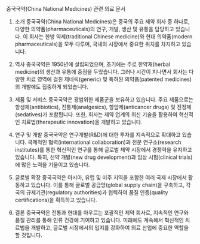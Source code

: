 중국국약(China National Medicines) 관련 의료 문서

1. 소개
중국국약(China National Medicines)은 중국의 주요 제약 회사 중 하나로, 다양한 의약품(pharmaceuticals)의 연구, 개발, 생산 및 유통을 담당하고 있습니다. 이 회사는 한방 약제(traditional Chinese medicine)와 현대 의약품(modern pharmaceuticals)을 모두 다루며, 국내외 시장에서 중요한 위치를 차지하고 있습니다.

2. 역사
중국국약은 1950년에 설립되었으며, 초기에는 주로 한약재(herbal medicine)의 생산과 유통에 중점을 두었습니다. 그러나 시간이 지나면서 회사는 다양한 치료 영역에 걸친 제네릭(generic) 및 특허된 의약품(patented medicines)의 개발에도 집중하게 되었습니다.

3. 제품 및 서비스
중국국약은 광범위한 제품군을 보유하고 있습니다. 주요 제품으로는 항생제(antibiotics), 진통제(analgesics), 항암제(anticancer drugs) 및 진정제(sedatives)가 포함됩니다. 또한, 회사는 제약 업계의 최신 기술을 활용하여 혁신적인 치료법(therapeutic innovation)을 개발하고 있습니다.

4. 연구 및 개발
중국국약은 연구개발(R&D)에 대한 투자를 지속적으로 확대하고 있습니다. 국제적인 협력(international collaboration)과 전문 연구소(research institutes)를 통한 혁신적인 연구를 통해 글로벌 제약 시장에서 경쟁력을 유지하고 있습니다. 특히, 신약 개발(new drug development)과 임상 시험(clinical trials)에 많은 노력을 기울이고 있습니다.

5. 글로벌 확장
중국국약은 아시아, 유럽 및 미주 지역을 포함한 여러 국제 시장에서 활동하고 있습니다. 이를 통해 글로벌 공급망(global supply chain)을 구축하고, 각국의 규제기관(regulatory authorities)과 협력하여 품질 인증(quality certifications)을 획득하고 있습니다.

6. 결론
중국국약은 전통과 현대를 아우르는 포괄적인 제약 회사로, 지속적인 연구와 품질 관리를 통해 인류 건강에 기여하고 있습니다. 미래에도 계속해서 혁신적인 치료법을 개발하고, 글로벌 시장에서의 입지를 강화하여 의료 산업에 중요한 역할을 할 것입니다.